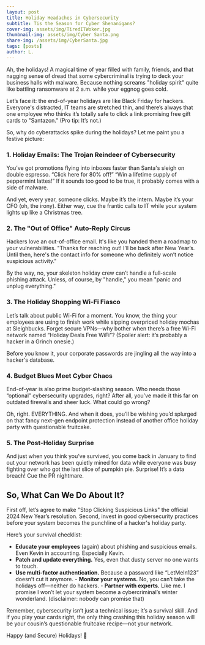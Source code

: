 ```yaml
---
layout: post
title: Holiday Headaches in Cybersecurity
subtitle: Tis the Season for Cyber Shenanigans?
cover-img: assets/img/TiredITWoker.jpg
thumbnail-img: assets/img/Cyber Santa.png
share-img: /assets/img/CyberSanta.jpg
tags: [posts]
author: L.
---
```


Ah, the holidays! A magical time of year filled with family, friends, and that nagging sense of dread that some cybercriminal is trying to deck your business halls with malware. Because nothing screams "holiday spirit" quite like battling ransomware at 2 a.m. while your eggnog goes cold.

Let’s face it: the end-of-year holidays are like Black Friday for hackers. Everyone's distracted, IT teams are stretched thin, and there’s always that one employee who thinks it’s totally safe to click a link promising free gift cards to "Santazon." (Pro tip: It’s not.)

So, why do cyberattacks spike during the holidays? Let me paint you a festive picture:
### **1. Holiday Emails: The Trojan Reindeer of Cybersecurity**

You’ve got promotions flying into inboxes faster than Santa's sleigh on double espresso. “Click here for 80% off!” “Win a lifetime supply of peppermint lattes!” If it sounds too good to be true, it probably comes with a side of malware.

And yet, every year, someone clicks. Maybe it’s the intern. Maybe it’s your CFO (oh, the irony). Either way, cue the frantic calls to IT while your system lights up like a Christmas tree.
### **2. The "Out of Office" Auto-Reply Circus**

Hackers love an out-of-office email. It's like you handed them a roadmap to your vulnerabilities. "Thanks for reaching out! I’ll be back after New Year’s. Until then, here's the contact info for someone who definitely won’t notice suspicious activity."

By the way, no, your skeleton holiday crew can’t handle a full-scale phishing attack. Unless, of course, by "handle," you mean "panic and unplug everything."
### **3. The Holiday Shopping Wi-Fi Fiasco**

Let’s talk about public Wi-Fi for a moment. You know, the thing your employees are using to finish work while sipping overpriced holiday mochas at Sleighbucks. Forget secure VPNs—why bother when there’s a free Wi-Fi network named “Holiday Deals Free WiFi”? (Spoiler alert: it’s probably a hacker in a Grinch onesie.)

Before you know it, your corporate passwords are jingling all the way into a hacker's database.
### **4. Budget Blues Meet Cyber Chaos**

End-of-year is also prime budget-slashing season. Who needs those “optional” cybersecurity upgrades, right? After all, you’ve made it this far on outdated firewalls and sheer luck. What could go wrong?

Oh, right. EVERYTHING. And when it does, you’ll be wishing you’d splurged on that fancy next-gen endpoint protection instead of another office holiday party with questionable fruitcake.
### **5. The Post-Holiday Surprise**

And just when you think you’ve survived, you come back in January to find out your network has been quietly mined for data while everyone was busy fighting over who got the last slice of pumpkin pie. Surprise! It’s a data breach! Cue the PR nightmare.
## **So, What Can We Do About It?**

First off, let’s agree to make "Stop Clicking Suspicious Links" the official 2024 New Year’s resolution. Second, invest in good cybersecurity practices before your system becomes the punchline of a hacker's holiday party.

Here’s your survival checklist:

   - **Educate your employees** (again) about phishing and suspicious emails. Even Kevin in accounting. Especially Kevin.
   - **Patch and update everything.** Yes, even that dusty server no one wants to touch.
   - **Use multi-factor authentication.** Because a password like “LetMeIn123” doesn’t cut it anymore.
    - **Monitor your systems.** No, you can’t take the holidays off—neither do hackers.
    - **Partner with experts.** Like me. I promise I won’t let your system become a cybercriminal’s winter wonderland. (disclaimer: nobody can promise that)

Remember, cybersecurity isn’t just a technical issue; it’s a survival skill. And if you play your cards right, the only thing crashing this holiday season will be your cousin’s questionable fruitcake recipe—not your network.

Happy (and Secure) Holidays! 🎄
